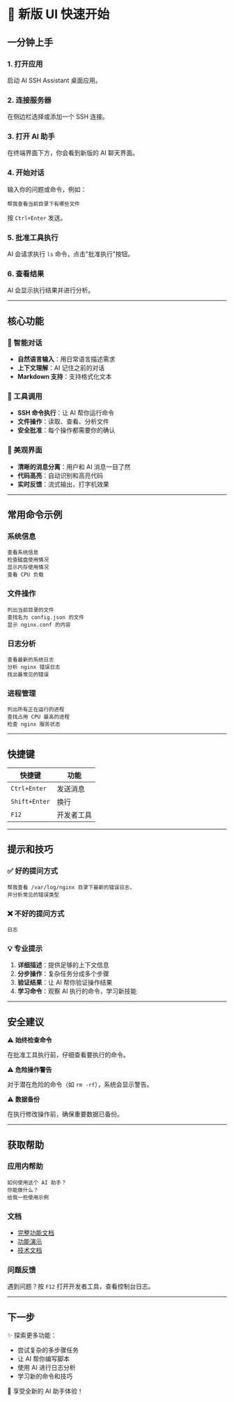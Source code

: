 # 🚀 新版 UI 快速开始

## 一分钟上手

### 1. 打开应用

启动 AI SSH Assistant 桌面应用。

### 2. 连接服务器

在侧边栏选择或添加一个 SSH 连接。

### 3. 打开 AI 助手

在终端界面下方，你会看到新版的 AI 聊天界面。

### 4. 开始对话

输入你的问题或命令，例如：

```
帮我查看当前目录下有哪些文件
```

按 `Ctrl+Enter` 发送。

### 5. 批准工具执行

AI 会请求执行 `ls` 命令，点击"批准执行"按钮。

### 6. 查看结果

AI 会显示执行结果并进行分析。

---

## 核心功能

### 💬 智能对话

- **自然语言输入**：用日常语言描述需求
- **上下文理解**：AI 记住之前的对话
- **Markdown 支持**：支持格式化文本

### 🔧 工具调用

- **SSH 命令执行**：让 AI 帮你运行命令
- **文件操作**：读取、查看、分析文件
- **安全批准**：每个操作都需要你的确认

### 🎨 美观界面

- **清晰的消息分离**：用户和 AI 消息一目了然
- **代码高亮**：自动识别和高亮代码
- **实时反馈**：流式输出，打字机效果

---

## 常用命令示例

### 系统信息

```
查看系统信息
检查磁盘使用情况
显示内存使用情况
查看 CPU 负载
```

### 文件操作

```
列出当前目录的文件
查找名为 config.json 的文件
显示 nginx.conf 的内容
```

### 日志分析

```
查看最新的系统日志
分析 nginx 错误日志
找出最常见的错误
```

### 进程管理

```
列出所有正在运行的进程
查找占用 CPU 最高的进程
检查 nginx 服务状态
```

---

## 快捷键

| 快捷键 | 功能 |
|--------|------|
| `Ctrl+Enter` | 发送消息 |
| `Shift+Enter` | 换行 |
| `F12` | 开发者工具 |

---

## 提示和技巧

### ✅ 好的提问方式

```
帮我查看 /var/log/nginx 目录下最新的错误日志，
并分析常见的错误类型
```

### ❌ 不好的提问方式

```
日志
```

### 💡 专业提示

1. **详细描述**：提供足够的上下文信息
2. **分步操作**：复杂任务分成多个步骤
3. **验证结果**：让 AI 帮你验证操作结果
4. **学习命令**：观察 AI 执行的命令，学习新技能

---

## 安全建议

⚠️ **始终检查命令**

在批准工具执行前，仔细查看要执行的命令。

⚠️ **危险操作警告**

对于潜在危险的命令（如 `rm -rf`），系统会显示警告。

⚠️ **数据备份**

在执行修改操作前，确保重要数据已备份。

---

## 获取帮助

### 应用内帮助

```
如何使用这个 AI 助手？
你能做什么？
给我一些使用示例
```

### 文档

- [完整功能文档](./new-chat-ui.md)
- [功能演示](./ui-demo.md)
- [技术文档](../development/ui-redesign.md)

### 问题反馈

遇到问题？按 `F12` 打开开发者工具，查看控制台日志。

---

## 下一步

✨ 探索更多功能：
- 尝试复杂的多步骤任务
- 让 AI 帮你编写脚本
- 使用 AI 进行日志分析
- 学习新的命令和技巧

🎉 享受全新的 AI 助手体验！


